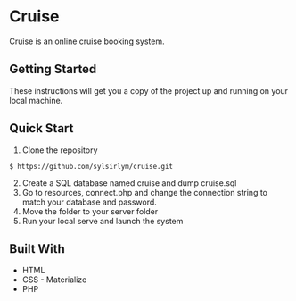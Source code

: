 # Cruise
Cruise is an online cruise booking system.

## Getting Started
These instructions will get you a copy of the project up and running on your local machine.

## Quick Start

1. Clone the repository

`$ https://github.com/sylsirlym/cruise.git`

2. Create a SQL database named cruise and dump cruise.sql
3. Go to resources, connect.php and change the connection string to match your database and password.
4. Move the folder to your server folder 
5. Run your local serve and launch the system
## Built With

* HTML
* CSS - Materialize
* PHP
